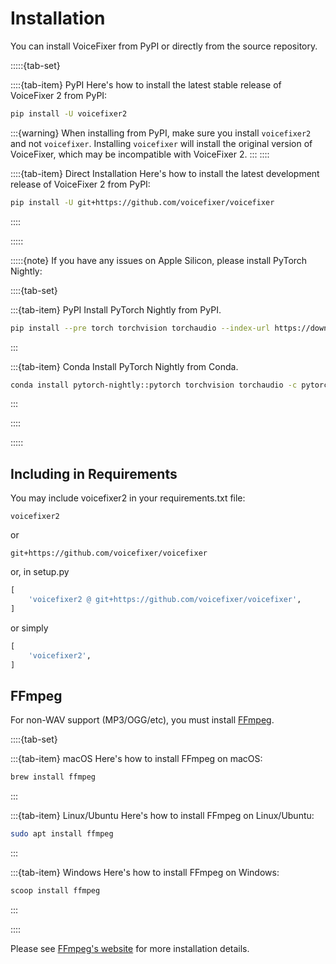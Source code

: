 # Installation

You can install VoiceFixer from PyPI or directly from the source repository.


:::::{tab-set}

::::{tab-item} PyPI
Here's how to install the latest stable release of VoiceFixer 2 from PyPI:
```bash
pip install -U voicefixer2
```
:::{warning}
When installing from PyPI, make sure you install `voicefixer2` and not `voicefixer`. Installing `voicefixer` will install the original version of VoiceFixer, which may be incompatible with VoiceFixer 2.
:::
::::

::::{tab-item} Direct Installation
Here's how to install the latest development release of VoiceFixer 2 from PyPI:
```bash
pip install -U git+https://github.com/voicefixer/voicefixer
```
::::

:::::

:::::{note}
If you have any issues on Apple Silicon, please install PyTorch Nightly:

::::{tab-set}

:::{tab-item} PyPI
Install PyTorch Nightly from PyPI.
```bash
pip install --pre torch torchvision torchaudio --index-url https://download.pytorch.org/whl/nightly/cpu
```
:::

:::{tab-item} Conda
Install PyTorch Nightly from Conda.
```bash
conda install pytorch-nightly::pytorch torchvision torchaudio -c pytorch-nightly
```
:::

::::

:::::

## Including in Requirements

You may include voicefixer2 in your requirements.txt file:

```
voicefixer2
```

or

```
git+https://github.com/voicefixer/voicefixer
```

or, in setup.py

```python
[
    'voicefixer2 @ git+https://github.com/voicefixer/voicefixer',
]
```

or simply

```python
[
    'voicefixer2',
]
```

## FFmpeg

For non-WAV support (MP3/OGG/etc), you must install [FFmpeg](https://ffmpeg.org/).

::::{tab-set}

:::{tab-item} macOS
Here's how to install FFmpeg on macOS:
```bash
brew install ffmpeg
```
:::

:::{tab-item} Linux/Ubuntu
Here's how to install FFmpeg on Linux/Ubuntu:
```bash
sudo apt install ffmpeg
```
:::

:::{tab-item} Windows
Here's how to install FFmpeg on Windows:
```bash
scoop install ffmpeg
```
:::

::::

Please see [FFmpeg's website](https://ffmpeg.org/) for more installation details.